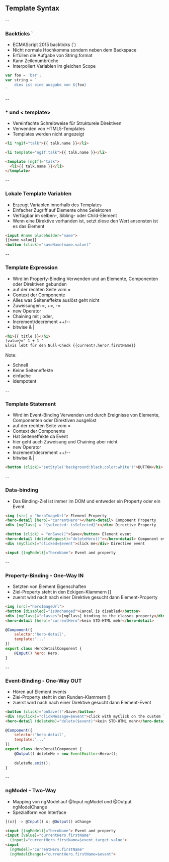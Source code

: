 ## Template Syntax

--

### Backticks `
- ECMAScript 2015 backticks (`)
- Nicht normale Hochkomma sondern neben dem Backspace
- Erfüllen die Aufgabe von String.format
- Kann Zeilenumbrüche
- Interpoliert Variablen im gleichen Scope

```javascript
var foo = 'bar';
var string = `
    dies ist eine ausgabe von ${foo}
`
```

--

### * und < template>
- Vereinfachte Schreibweise für Strukturele Direktiven
- Verwenden von HTML5-Templates
- Templates werden nicht angezeigt

```HTML
<li *ngIf="talk">{{ talk.name }}</li>
```
```HTML
<li template="ngIf:talk">{{ talk.name }}</li>
```
```HTML
<template [ngIf]="talk">
  <li>{{ talk.name }}</li>
</template>
```

--

### Lokale Template Variablen
- Erzeugt Variablen innerhalb des Templates
- Einfacher Zugriff auf Elemente ohne Selektoren
- Verfügbar im selben-, Sibling- oder Child-Element
- Wenn eine Direktive vorhanden ist, setzt diese den Wert ansonsten ist es das Element

```HTML
<input #name placeholder="name">
{{name.value}}
<button (click)="saveName(name.value)"
```

--

### Template Expression
- Wird im Property-Binding Verwenden und an Elemente, Componenten oder Direktiven gebunden
- auf der rechten Seite vom =
- Context der Componente
- Alles was Seiteneffekte auslöst geht nicht
 - Zuweisungen =, +=, -=
 - new Operator
 - Chaining mit ; oder, 
 - Increment/decrement ++/--
 - bitwise & |

```HTML
<h1>{{ title }}</h1>
[value}=" 1 + 1 "
Elvis lebt für den Null-Check {{current?.hero?.firstName}}
```

Note:
- Schnell
- Keine Seiteneffekte
- einfache
- idempotent

--

### Template Statement
- Wird im Event-Binding Verwenden und durch Ereignisse von Elemente, Componenten oder Direktiven ausgelöst
- auf der rechten Seite vom =
- Context der Componente
- Hat Seiteneffekte da Event
- hier geht auch Zuweisung und Chaining aber nicht
 - new Operator
 - Increment/decrement ++/--
 - bitwise & |

```HTML
<button (click)="setStyle('background:black;color:white')">BUTTON</h1>
```

--
 
### Data-binding
- Das Binding-Ziel ist immer im DOM und entweder ein Property oder ein Event

```HTML
<img [src] = "heroImageUrl"> Element Property
<hero-detail [hero]="currentHero"></hero-detail> Component Property
<div [ngClass] = "{selected: isSelected}"></div> Directive Property
```
```HTML
<button (click) = "onSave()">Save</button> Element event
<hero-detail (deleteRequest)="deleteHero()"></hero-detail> Component event
<div (myClick)="clicked=$event">click me</div> Directive event
```
```HTML
<input [(ngModel)]="heroName"> Event and property
```

--

### Property-Binding - One-Way IN
- Setzten von Element Eigenschaften
- Ziel-Property steht in den Eckigen-Klammern []
- zuerst wird nach nach einer Direktive gesucht dann Element-Property

```HTML
<img [src]="heroImageUrl">
<button [disabled]="isUnchanged">Cancel is disabled</button>
<div [ngClass]="classes">[ngClass] binding to the classes property</div>
<hero-detail [hero]="currentHero">kein STD-HTML mehr</hero-detail>
```

```javascript
@Component({
    selector:'hero-detail',
    template:'...'
})
export class HeroDetailComponent {
    @Input() hero: Hero;
}
```

--

### Event-Binding - One-Way OUT
- Hören auf Element events
- Ziel-Property steht in den Runden-Klammern ()
- zuerst wird nach nach einer Direktive gesucht dann Element-Event

```HTML
<button (click)="onSave()">Save</button>
<div (myClick)="clickMessage=$event">click with myClick on the custom `MyClickDirective`</div>
<hero-detail (deleteMe)="delete($event)">kein STD-HTML mehr</hero-detail>
```

```javascript
@Component({
    selector:'hero-detail',
    template:'...'
})
export class HeroDetailComponent {
    @Output() deleteMe = new EventEmitter<Hero>();
    
    deleteMe.emit();
}
```

--

### ngModel - Two-Way 
- Mapping von ngModel auf @Input ngModel und @Output ngModelChange
- Spezialform von Interface 

```javascript
[(x)] -> @Input() x; @Output() xChange
```
```HTML
<input [(ngModel)]="heroName"> Event and property
<input [value]="currentHero.firstName"
  (input)="currentHero.firstName=$event.target.value">
<input
  [ngModel]="currentHero.firstName"
  (ngModelChange)="currentHero.firstName=$event">
```
